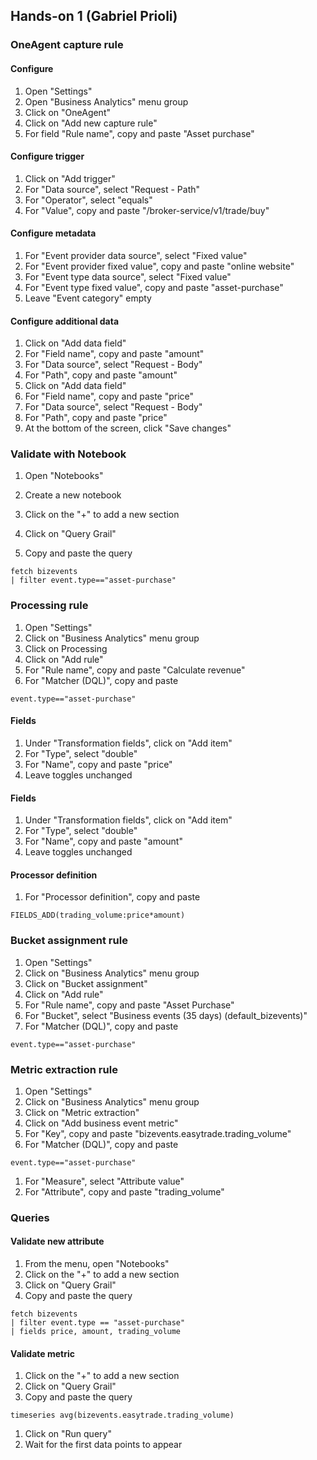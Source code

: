 ## Hands-on 1 (Gabriel Prioli)

### OneAgent capture rule

#### Configure
1. Open "Settings"
1. Open "Business Analytics" menu group
1. Click on "OneAgent"
1. Click on "Add new capture rule"
1. For field "Rule name", copy and paste "Asset purchase" 

#### Configure trigger
1. Click on "Add trigger"
1. For "Data source", select "Request - Path"
1. For "Operator", select "equals"
1. For "Value", copy and paste "/broker-service/v1/trade/buy"

#### Configure metadata
1. For "Event provider data source", select "Fixed value"
1. For "Event provider fixed value", copy and paste "online website"
1. For "Event type data source", select "Fixed value"
1. For "Event type fixed value", copy and paste "asset-purchase"
1. Leave "Event category" empty

#### Configure additional data
1. Click on "Add data field"
1. For "Field name", copy and paste "amount"
1. For "Data source", select "Request - Body"
1. For "Path", copy and paste "amount"
1. Click on "Add data field"
1. For "Field name", copy and paste "price"
1. For "Data source", select "Request - Body"
1. For "Path", copy and paste "price"
1. At the bottom of the screen, click "Save changes"

### Validate with Notebook

1. Open "Notebooks"
1. Create a new notebook

1. Click on the "+" to add a new section
1. Click on "Query Grail"
1. Copy and paste the query
```
fetch bizevents
| filter event.type=="asset-purchase"
```
### Processing rule

1. Open "Settings"
1. Click on "Business Analytics" menu group
1. Click on Processing
1. Click on "Add rule"
1. For "Rule name", copy and paste "Calculate revenue"
1. For "Matcher (DQL)", copy and paste 
```
event.type=="asset-purchase"
``` 

#### Fields
1. Under "Transformation fields", click on "Add item"
1. For "Type", select "double"
1. For "Name", copy and paste "price"
1. Leave toggles unchanged

#### Fields
1. Under "Transformation fields", click on "Add item"
1. For "Type", select "double"
1. For "Name", copy and paste "amount"
1. Leave toggles unchanged

#### Processor definition
1. For "Processor definition", copy and paste 
```
FIELDS_ADD(trading_volume:price*amount)
```

### Bucket assignment rule
1. Open "Settings"
1. Click on "Business Analytics" menu group
1. Click on "Bucket assignment"
1. Click on "Add rule"
1. For "Rule name", copy and paste "Asset Purchase"
1. For "Bucket", select "Business events (35 days) (default_bizevents)"
1. For "Matcher (DQL)", copy and paste 
```
event.type=="asset-purchase"
```


### Metric extraction rule
1. Open "Settings"
1. Click on "Business Analytics" menu group
1. Click on "Metric extraction"
1. Click on "Add business event metric"
1. For "Key", copy and paste "bizevents.easytrade.trading_volume"
1. For "Matcher (DQL)", copy and paste 
```
event.type=="asset-purchase"
```
1. For "Measure", select "Attribute value"
1. For "Attribute", copy and paste "trading_volume"

### Queries

#### Validate new attribute
1. From the menu, open "Notebooks"
1. Click on the "+" to add a new section
1. Click on "Query Grail"
1. Copy and paste the query
```
fetch bizevents
| filter event.type == "asset-purchase"
| fields price, amount, trading_volume
```
#### Validate metric

1. Click on the "+" to add a new section
1. Click on "Query Grail"
1. Copy and paste the query
``` 
timeseries avg(bizevents.easytrade.trading_volume)
```
1. Click on "Run query"
1. Wait for the first data points to appear
